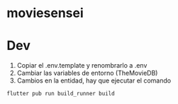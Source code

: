 # moviesensei

# Dev

1. Copiar el .env.template y renombrarlo a .env
2. Cambiar las variables de entorno (TheMovieDB)
3. Cambios en la entidad, hay que ejecutar el comando
```
flutter pub run build_runner build
```